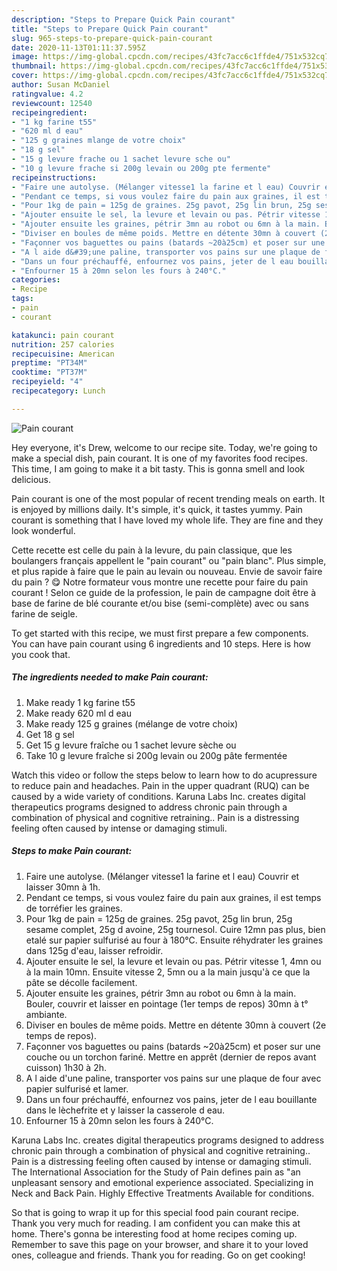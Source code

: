 ```yaml
---
description: "Steps to Prepare Quick Pain courant"
title: "Steps to Prepare Quick Pain courant"
slug: 965-steps-to-prepare-quick-pain-courant
date: 2020-11-13T01:11:37.595Z
image: https://img-global.cpcdn.com/recipes/43fc7acc6c1ffde4/751x532cq70/pain-courant-photo-principale-de-la-recette.jpg
thumbnail: https://img-global.cpcdn.com/recipes/43fc7acc6c1ffde4/751x532cq70/pain-courant-photo-principale-de-la-recette.jpg
cover: https://img-global.cpcdn.com/recipes/43fc7acc6c1ffde4/751x532cq70/pain-courant-photo-principale-de-la-recette.jpg
author: Susan McDaniel
ratingvalue: 4.2
reviewcount: 12540
recipeingredient:
- "1 kg farine t55"
- "620 ml d eau"
- "125 g graines mlange de votre choix"
- "18 g sel"
- "15 g levure frache ou 1 sachet levure sche ou"
- "10 g levure frache si 200g levain ou 200g pte fermente"
recipeinstructions:
- "Faire une autolyse. (Mélanger vitesse1 la farine et l eau) Couvrir et laisser 30mn à 1h."
- "Pendant ce temps, si vous voulez faire du pain aux graines, il est temps de torréfier les graines."
- "Pour 1kg de pain = 125g de graines. 25g pavot, 25g lin brun, 25g sesame complet, 25g d avoine, 25g tournesol. Cuire 12mn pas plus, bien etalé sur papier sulfurisé au four à 180°C. Ensuite réhydrater les graines dans 125g d&#39;eau, laisser refroidir."
- "Ajouter ensuite le sel, la levure et levain ou pas. Pétrir vitesse 1, 4mn ou à la main 10mn. Ensuite vitesse 2, 5mn ou a la main jusqu&#39;à ce que la pâte se décolle facilement."
- "Ajouter ensuite les graines, pétrir 3mn au robot ou 6mn à la main. Bouler, couvrir et laisser en pointage (1er temps de repos) 30mn à t° ambiante."
- "Diviser en boules de même poids. Mettre en détente 30mn à couvert (2e temps de repos)."
- "Façonner vos baguettes ou pains (batards ~20à25cm) et poser sur une couche ou un torchon fariné. Mettre en apprêt (dernier de repos avant cuisson) 1h30 à 2h."
- "A l aide d&#39;une paline, transporter vos pains sur une plaque de four avec papier sulfurisé et lamer."
- "Dans un four préchauffé, enfournez vos pains, jeter de l eau bouillante dans le lèchefrite et y laisser la casserole d eau."
- "Enfourner 15 à 20mn selon les fours à 240°C."
categories:
- Recipe
tags:
- pain
- courant

katakunci: pain courant 
nutrition: 257 calories
recipecuisine: American
preptime: "PT34M"
cooktime: "PT37M"
recipeyield: "4"
recipecategory: Lunch

---
```



![Pain courant](https://img-global.cpcdn.com/recipes/43fc7acc6c1ffde4/751x532cq70/pain-courant-photo-principale-de-la-recette.jpg)

Hey everyone, it's Drew, welcome to our recipe site. Today, we're going to make a special dish, pain courant. It is one of my favorites food recipes. This time, I am going to make it a bit tasty. This is gonna smell and look delicious.

Pain courant is one of the most popular of recent trending meals on earth. It is enjoyed by millions daily. It's simple, it's quick, it tastes yummy. Pain courant is something that I have loved my whole life. They are fine and they look wonderful.

Cette recette est celle du pain à la levure, du pain classique, que les boulangers français appellent le &#34;pain courant&#34; ou &#34;pain blanc&#34;. Plus simple, et plus rapide à faire que le pain au levain ou nouveau. Envie de savoir faire du pain ? 😋 Notre formateur vous montre une recette pour faire du pain courant ! Selon ce guide de la profession, le pain de campagne doit être à base de farine de blé courante et/ou bise (semi-complète) avec ou sans farine de seigle.


To get started with this recipe, we must first prepare a few components. You can have pain courant using 6 ingredients and 10 steps. Here is how you cook that.

<!--inarticleads1-->

##### The ingredients needed to make Pain courant:

1. Make ready 1 kg farine t55
1. Make ready 620 ml d eau
1. Make ready 125 g graines (mélange de votre choix)
1. Get 18 g sel
1. Get 15 g levure fraîche ou 1 sachet levure sèche ou
1. Take 10 g levure fraîche si 200g levain ou 200g pâte fermentée


Watch this video or follow the steps below to learn how to do acupressure to reduce pain and headaches. Pain in the upper quadrant (RUQ) can be caused by a wide variety of conditions. Karuna Labs Inc. creates digital therapeutics programs designed to address chronic pain through a combination of physical and cognitive retraining.. Pain is a distressing feeling often caused by intense or damaging stimuli. 

<!--inarticleads2-->

##### Steps to make Pain courant:

1. Faire une autolyse. (Mélanger vitesse1 la farine et l eau) Couvrir et laisser 30mn à 1h.
1. Pendant ce temps, si vous voulez faire du pain aux graines, il est temps de torréfier les graines.
1. Pour 1kg de pain = 125g de graines. 25g pavot, 25g lin brun, 25g sesame complet, 25g d avoine, 25g tournesol. Cuire 12mn pas plus, bien etalé sur papier sulfurisé au four à 180°C. Ensuite réhydrater les graines dans 125g d&#39;eau, laisser refroidir.
1. Ajouter ensuite le sel, la levure et levain ou pas. Pétrir vitesse 1, 4mn ou à la main 10mn. Ensuite vitesse 2, 5mn ou a la main jusqu&#39;à ce que la pâte se décolle facilement.
1. Ajouter ensuite les graines, pétrir 3mn au robot ou 6mn à la main. Bouler, couvrir et laisser en pointage (1er temps de repos) 30mn à t° ambiante.
1. Diviser en boules de même poids. Mettre en détente 30mn à couvert (2e temps de repos).
1. Façonner vos baguettes ou pains (batards ~20à25cm) et poser sur une couche ou un torchon fariné. Mettre en apprêt (dernier de repos avant cuisson) 1h30 à 2h.
1. A l aide d&#39;une paline, transporter vos pains sur une plaque de four avec papier sulfurisé et lamer.
1. Dans un four préchauffé, enfournez vos pains, jeter de l eau bouillante dans le lèchefrite et y laisser la casserole d eau.
1. Enfourner 15 à 20mn selon les fours à 240°C.


Karuna Labs Inc. creates digital therapeutics programs designed to address chronic pain through a combination of physical and cognitive retraining.. Pain is a distressing feeling often caused by intense or damaging stimuli. The International Association for the Study of Pain defines pain as &#34;an unpleasant sensory and emotional experience associated. Specializing in Neck and Back Pain. Highly Effective Treatments Available for conditions. 

So that is going to wrap it up for this special food pain courant recipe. Thank you very much for reading. I am confident you can make this at home. There's gonna be interesting food at home recipes coming up. Remember to save this page on your browser, and share it to your loved ones, colleague and friends. Thank you for reading. Go on get cooking!

